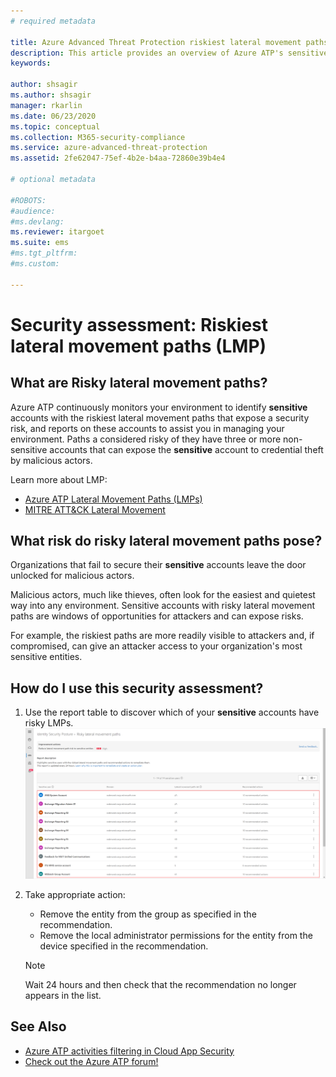 ```yaml
---
# required metadata

title: Azure Advanced Threat Protection riskiest lateral movement paths assessments
description: This article provides an overview of Azure ATP's sensitive entities with the riskiest lateral movement paths identity security posture assessment report.
keywords:

author: shsagir
ms.author: shsagir
manager: rkarlin
ms.date: 06/23/2020
ms.topic: conceptual
ms.collection: M365-security-compliance
ms.service: azure-advanced-threat-protection
ms.assetid: 2fe62047-75ef-4b2e-b4aa-72860e39b4e4

# optional metadata

#ROBOTS:
#audience:
#ms.devlang:
ms.reviewer: itargoet
ms.suite: ems
#ms.tgt_pltfrm:
#ms.custom:

---
```



# Security assessment: Riskiest lateral movement paths (LMP)

## What are Risky lateral movement paths?

Azure ATP continuously monitors your environment to identify **sensitive** accounts with the riskiest lateral movement paths that expose a security risk, and reports on these accounts to assist you in managing your environment. Paths a considered risky of they have three or more non-sensitive accounts that can expose the **sensitive** account to credential theft by malicious actors.

Learn more about LMP:

- [Azure ATP Lateral Movement Paths (LMPs)](use-case-lateral-movement-path.md)
- [MITRE ATT&CK Lateral Movement](https://attack.mitre.org/tactics/TA0008/)

## What risk do risky lateral movement paths pose?

Organizations that fail to secure their **sensitive** accounts leave the door unlocked for malicious actors.

Malicious actors, much like thieves, often look for the easiest and quietest way into any environment. Sensitive accounts with risky lateral movement paths are windows of opportunities for attackers and can expose risks.

For example, the riskiest paths are more readily visible to attackers and, if compromised, can give an attacker access to your organization's most sensitive entities.

## How do I use this security assessment?

1. Use the report table to discover which of your **sensitive** accounts have risky LMPs.
    ![Review top impacted entities and create an action plan](media/atp-cas-isp-riskiest-lmp-1.png)
1. Take appropriate action:
    - Remove the entity from the group as specified in the recommendation.
    - Remove the local administrator permissions for the entity from the device specified in the recommendation.

    > [!NOTE]
    > Wait 24 hours and then check that the recommendation no longer appears in the list.

## See Also

- [Azure ATP activities filtering in Cloud App Security](atp-activities-filtering-mcas.md)
- [Check out the Azure ATP forum!](https://aka.ms/azureatpcommunity)
